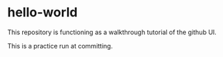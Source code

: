 # hello-world
This repository is functioning as a walkthrough tutorial of the github UI.

This is a practice run at committing. 
